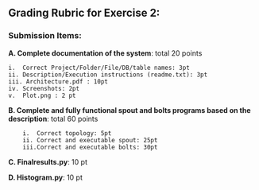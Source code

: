 
## Grading Rubric for Exercise 2:

### Submission Items: 

**A.	Complete documentation of the system**: total 20 points

    i.	Correct Project/Folder/File/DB/table names: 3pt
    ii.	Description/Execution instructions (readme.txt): 3pt
    iii. Architecture.pdf : 10pt
    iv.	Screenshots: 2pt
    v.	Plot.png : 2 pt
**B.	Complete and fully functional spout and bolts programs based on the description**: total 60 points

        i.	Correct topology: 5pt
        ii.	Correct and executable spout: 25pt
        iii.Correct and executable bolts: 30pt
    
**C.	Finalresults.py**: 10 pt

**D.	Histogram.py**: 10 pt

